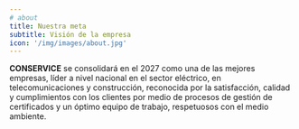 ```yaml
---
# about
title: Nuestra meta
subtitle: Visión de la empresa
icon: '/img/images/about.jpg'
---
```


**CONSERVICE** se consolidará en el 2027 como una de las mejores empresas, líder a nivel nacional en el sector eléctrico, en telecomunicaciones y construcción, reconocida por la satisfacción, calidad y cumplimientos con los clientes por medio de procesos de gestión de certificados y un óptimo equipo de trabajo, respetuosos con el medio ambiente.
